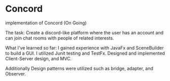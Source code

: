 # Concord
implementation of Concord (On Going) 


The task: Create a discord-like platform where the user has an account and can join chat rooms with people of related interests. 


What I've learned so far:
  I gained experience with JavaFx and SceneBuilder to build a GUI.
  I utilized Junit testing and TestFx.
  Designed and implemented Client-Server design, and MVC.


Additionally Design patterns were utilized such as bridge, adapter, and Observer. 


